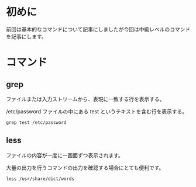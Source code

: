 <!--
title: 【Linux】中級コマンド一覧
tags: Linux,command,console
-->

# 初めに

前回は基本的なコマンドについて記事にしましたが今回は中級レベルのコマンドを記事にします。

# コマンド

## grep

ファイルまたは入力ストリームから、表現に一致する行を表示する。

/etc/password ファイルの中にある test というテキストを含む行を表示する。

```console
grep test /etc/password
```

## less

ファイルの内容が一度に一画面ずつ表示されます。

大量の出力を行うコマンドの出力を確認する場合にとても便利です。

```console
less /usr/share/dict/words
```
